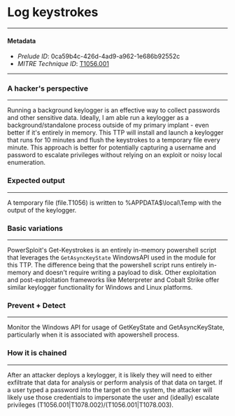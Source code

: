 
# Log keystrokes

---

#### Metadata

- *Prelude ID*: 0ca59b4c-426d-4ad9-a962-1e686b92552c
- *MITRE Technique ID*: [T1056.001](https://attack.mitre.org/techniques/T1056/001/)

---

### A hacker's perspective

---

Running a background keylogger is an effective way to collect passwords and other sensitive data. Ideally, I am able run a keylogger as a background/standalone process outside of my primary implant - even better if it's entirely in memory. This TTP will install and launch a keylogger that runs for 10 minutes and flush the keystrokes to a temporary file every minute. This approach is better for potentially capturing a username and password to escalate privileges without relying on an exploit or noisy local enumeration.

### Expected output

---

A temporary file (file.T1056) is written to %APPDATA$\local\Temp with the output of the keylogger.

### Basic variations

---

PowerSploit's Get-Keystrokes is an entirely in-memory powershell script that leverages the `GetAsyncKeyState` WindowsAPI used in the module for this TTP. The difference being that the powershell script runs entirely in-memory and doesn't require writing a payload to disk. Other exploitation and post-exploitation frameworks like Meterpreter and Cobalt Strike offer similar keylogger functionality for Windows and Linux platforms.
### Prevent + Detect

---

Monitor the Windows API for usage of GetKeyState and GetAsyncKeyState, particularly when it is associated with apowershell process.

### How it is chained

---

After an attacker deploys a keylogger, it is likely they will need to either exfiltrate that data for analysis or perform analysis of that data on target. If a user typed a password into the target on the system, the attacker will likely use those credentials to impersonate the user and (ideally) escalate privileges (T1056.001|T1078.002)/(T1056.001|T1078.003).

